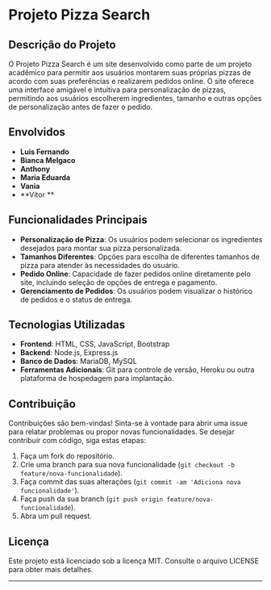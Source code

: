 

# Projeto Pizza Search

## Descrição do Projeto
O Projeto Pizza Search é um site desenvolvido como parte de um projeto acadêmico para permitir aos usuários montarem suas próprias pizzas de acordo com suas preferências e realizarem pedidos online. O site oferece uma interface amigável e intuitiva para personalização de pizzas, permitindo aos usuários escolherem ingredientes, tamanho e outras opções de personalização antes de fazer o pedido.

## Envolvidos
- **Luis Fernando**
- **Bianca Melgaco**
- **Anthony**
- **Maria Eduarda**
- **Vania**
- **Vitor **

## Funcionalidades Principais
- **Personalização de Pizza**: Os usuários podem selecionar os ingredientes desejados para montar sua pizza personalizada.
- **Tamanhos Diferentes**: Opções para escolha de diferentes tamanhos de pizza para atender às necessidades do usuário.
- **Pedido Online**: Capacidade de fazer pedidos online diretamente pelo site, incluindo seleção de opções de entrega e pagamento.
- **Gerenciamento de Pedidos**: Os usuários podem visualizar o histórico de pedidos e o status de entrega.

## Tecnologias Utilizadas
- **Frontend**: HTML, CSS, JavaScript, Bootstrap 
- **Backend**: Node.js, Express.js 
- **Banco de Dados**: MariaDB, MySQL
- **Ferramentas Adicionais**: Git para controle de versão, Heroku ou outra plataforma de hospedagem para implantação.

## Contribuição
Contribuições são bem-vindas! Sinta-se à vontade para abrir uma issue para relatar problemas ou propor novas funcionalidades. Se desejar contribuir com código, siga estas etapas:
1. Faça um fork do repositório.
2. Crie uma branch para sua nova funcionalidade (`git checkout -b feature/nova-funcionalidade`).
3. Faça commit das suas alterações (`git commit -am 'Adiciona nova funcionalidade'`).
4. Faça push da sua branch (`git push origin feature/nova-funcionalidade`).
5. Abra um pull request.

## Licença
Este projeto está licenciado sob a licença MIT. Consulte o arquivo LICENSE para obter mais detalhes.

---
